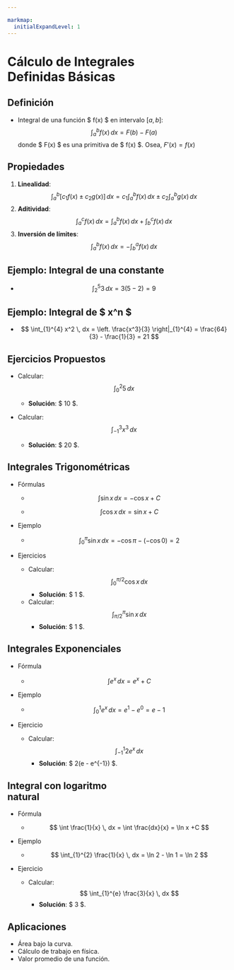 ```yaml
---

markmap:
  initialExpandLevel: 1
---
```

# **Cálculo de Integrales<br/> Definidas Básicas**

## Definición



- Integral de una función $ f(x) $ en intervalo $[a, b]$:
  $$
  \int_{a}^{b} f(x) \, dx = F(b) - F(a)
  $$
  donde $ F(x) $ es una primitiva de $ f(x) $. Osea, $F'(x)=f(x)$

## Propiedades
1. **Linealidad**:
   $$
   \int_{a}^{b} [c_1f(x) \pm c_2g(x)] \, dx = c_1 \int_{a}^{b} f(x) \, dx \pm c_2 \int_{a}^{b} g(x) \, dx
   $$
2. **Aditividad**:
   $$
   \int_{a}^{c} f(x) \, dx = \int_{a}^{b} f(x) \, dx + \int_{b}^{c} f(x) \, dx
   $$
3. **Inversión de límites**:
   $$
   \int_{a}^{b} f(x) \, dx = -\int_{b}^{a} f(x) \, dx
   $$

## Ejemplo: Integral de una constante
  - $$
    \int_{2}^{5} 3 \, dx = 3(5 - 2) = 9
    $$

## Ejemplo: Integral de $ x^n $
- $$
  \int_{1}^{4} x^2 \, dx = \left. \frac{x^3}{3} \right|_{1}^{4} = \frac{64}{3} - \frac{1}{3} = 21
  $$

## Ejercicios Propuestos
- Calcular:
  $$
  \int_{0}^{2} 5 \, dx
  $$
  - **Solución**: $ 10 $.

- Calcular:
    $$
    \int_{-1}^{3} x^3 \, dx
    $$
  - **Solución**: $ 20 $.

## Integrales Trigonométricas
- Fórmulas 
  - $$ 
    \int \sin x \, dx = -\cos x + C 
    $$

  - $$ \int \cos x \, dx = \sin x + C $$

- Ejemplo
  - $$
    \int_{0}^{\pi} \sin x \, dx = -\cos \pi - (-\cos 0) = 2
    $$

- Ejercicios
  - Calcular:
    $$
    \int_{0}^{\pi/2} \cos x \, dx
    $$
    - **Solución**: $ 1 $.
  - Calcular:
    $$
    \int_{\pi/2}^{\pi} \sin x \, dx
    $$
    - **Solución**: $ 1 $.

## Integrales Exponenciales
- Fórmula
  - $$
    \int e^x \, dx = e^x + C
    $$

- Ejemplo
  - $$
    \int_{0}^{1} e^x \, dx = e^1 - e^0 = e - 1
    $$

- Ejercicio
  - Calcular:
    $$  
    \int_{-1}^{1} 2e^x \, dx
    $$
    - **Solución**: $ 2(e - e^{-1}) $.

## Integral con logaritmo<br/> natural
- Fórmula
  - $$
    \int \frac{1}{x} \, dx = \int \frac{dx}{x}  = \ln x +C
    $$

- Ejemplo
  - $$
    \int_{1}^{2} \frac{1}{x} \, dx = \ln 2 - \ln 1 = \ln 2
    $$

- Ejercicio
  - Calcular:
      $$
      \int_{1}^{e} \frac{3}{x} \, dx
      $$
      - **Solución**: $ 3 $.

## Aplicaciones
- Área bajo la curva.
- Cálculo de trabajo en física.
- Valor promedio de una función.
